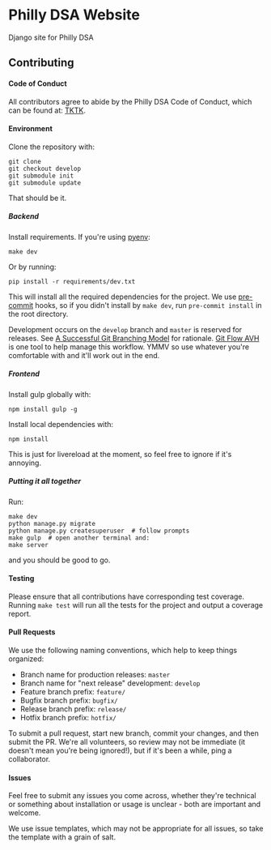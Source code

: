 # Philly DSA Website

Django site for Philly DSA

## Contributing

####  Code of Conduct
All contributors agree to abide by the Philly DSA Code of Conduct, which can be found at: [TKTK](github.com/TKTK).

#### Environment

Clone the repository with:

    git clone
    git checkout develop
    git submodule init
    git submodule update

That should be it.

##### Backend

Install requirements. If you're using [pyenv](https://github.com/pyenv/pyenv):

    make dev

Or by running:

    pip install -r requirements/dev.txt

This will install all the required dependencies for the project. We use [pre-commit](http://pre-commit.com/) hooks, so if you didn't install by `make dev`, run `pre-commit install` in the root directory.

Development occurs on the `develop` branch and `master` is reserved for releases. See [A Successful Git Branching Model](http://nvie.com/posts/a-successful-git-branching-model/) for rationale. [Git Flow AVH](https://github.com/petervanderdoes/gitflow-avh) is one tool to help manage this workflow. YMMV so use whatever you're comfortable with and it'll work out in the end.

##### Frontend

Install gulp globally with:

    npm install gulp -g

Install local dependencies with:

    npm install

This is just for livereload at the moment, so feel free to ignore if it's annoying.

##### Putting it all together

Run:

    make dev
    python manage.py migrate
    python manage.py createsuperuser  # follow prompts
    make gulp  # open another terminal and:
    make server

and you should be good to go.

#### Testing

Please ensure that all contributions have corresponding test coverage. Running `make test` will run all the tests for the project and output a coverage report.

#### Pull Requests

We use the following naming conventions, which help to keep things organized:

* Branch name for production releases: `master`
* Branch name for "next release" development: `develop`
* Feature branch prefix: `feature/`
* Bugfix branch prefix: `bugfix/`
* Release branch prefix: `release/`
* Hotfix branch prefix: `hotfix/`

To submit a pull request, start new branch, commit your changes, and then submit the PR. We're all volunteers, so review may not be immediate (it doesn't mean you're being ignored!), but if it's been a while, ping a collaborator.

#### Issues

Feel free to submit any issues you come across, whether they're technical or something about installation or usage is unclear - both are important and welcome.

We use issue templates, which may not be appropriate for all issues, so take the template with a grain of salt.
